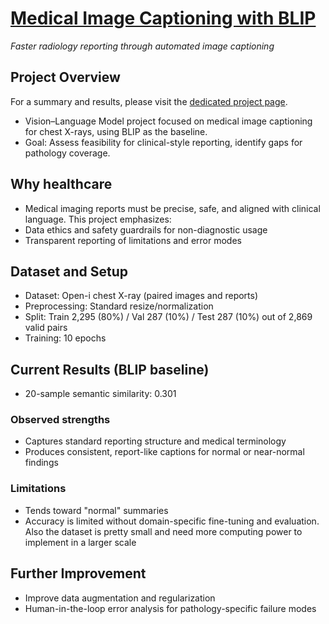 # [Medical Image Captioning with BLIP](https://kensuke-blog-website-1759988624.s3.us-east-1.amazonaws.com/projects/blip_medical_results.html)
*Faster radiology reporting through automated image captioning*

## Project Overview

For a summary and results, please visit the [dedicated project page](https://kensuke-blog-website-1759988624.s3.us-east-1.amazonaws.com/projects/blip_medical_results.html).

- Vision–Language Model project focused on medical image captioning for chest X-rays, using BLIP as the baseline.
- Goal: Assess feasibility for clinical-style reporting, identify gaps for pathology coverage.

## Why healthcare

- Medical imaging reports must be precise, safe, and aligned with clinical language. This project emphasizes:
- Data ethics and safety guardrails for non-diagnostic usage
- Transparent reporting of limitations and error modes

## Dataset and Setup

- Dataset: Open-i chest X-ray (paired images and reports)
- Preprocessing: Standard resize/normalization
- Split: Train 2,295 (80%) / Val 287 (10%) / Test 287 (10%) out of 2,869 valid pairs
- Training: 10 epochs 

## Current Results (BLIP baseline)
- 20-sample semantic similarity: 0.301

### Observed strengths

- Captures standard reporting structure and medical terminology
- Produces consistent, report-like captions for normal or near-normal findings

### Limitations

- Tends toward "normal" summaries
- Accuracy is limited without domain-specific fine-tuning and evaluation. Also the dataset is pretty small and need more computing power to implement in a larger scale


## Further Improvement

- Improve data augmentation and regularization
- Human-in-the-loop error analysis for pathology-specific failure modes